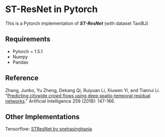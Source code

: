 # ST-ResNet in Pytorch

This is a Pytorch implementation of ***ST-ResNet*** (with dataset TaxiBJ) 

## Requirements
- Pytorch = 1.5.1
- Numpy
- Pandas

## Reference 
Zhang, Junbo, Yu Zheng, Dekang Qi, Ruiyuan Li, Xiuwen Yi, and Tianrui Li. "[Predicting citywide crowd flows using deep spatio-temporal residual networks](https://www.sciencedirect.com/science/article/pii/S0004370218300973)." Artificial Intelligence 259 (2018): 147-166.

## Other Implementations
Tensorflow: [STResNet by snehasinghania](https://github.com/snehasinghania/STResNet)
